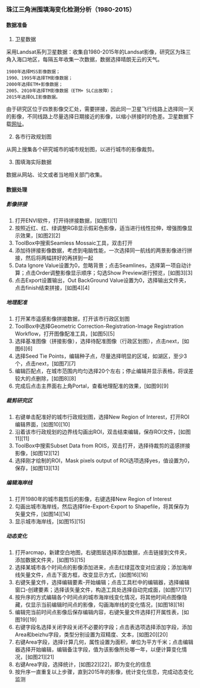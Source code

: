 ### 珠江三角洲围填海变化检测分析（1980-2015）
#### 数据准备
1. 卫星数据

  采用Landsat系列卫星数据：收集自1980-2015年的Landsat影像，研究区为珠三角入海口地区，每隔五年收集一次数据，数据选择晴朗无云的天气。
    
    1980年选择MSS影像数据；
    1990、1995年选择TM影像数据；
    2000年选择ETM+影像数据；
    2005、2010年选择TM影像数据（ETM+ SLC出故障）；
    2015年选择OLI影像数据。

  由于研究区位于四景影像交汇处，需要拼接，因此同一卫星飞行线路上选择同一天的影像，不同线路上尽量选择日期接近的影像，以缩小拼接时的色差。卫星数据下载[网址](http://glovis.usgs.gov/)。

2. 各市行政规划图

  从网上搜集各个研究城市的城市规划图，以进行城市的影像裁剪。

3. 围填海实际数据

  数据从网站、论文或者当地相关部门收集。

#### 数据处理
##### 影像拼接
1. 打开ENVI软件，打开待拼接数据，[如图1][1]
2. 按照近红、红、绿调整RGB显示假彩色影像，适当进行线性拉伸，增强图像显示效果，[如图2][2]
3. ToolBox中搜索Seamless Mossaic工具，双击打开
4. 添加待拼接影像数据，考虑到电脑性能，一次选择同一航线的两景影像进行拼接，然后将两幅拼好的再拼到一起
5. Data Ignore Value设置为0，忽略背景；点击Seamlines，选择第一项自动计算；点击Order调整影像显示顺序；勾选Show Preview进行预览，[如图3][3]
6. 点击Export设置输出，Out BackGround Value设置为0，选择输出文件夹，点击finish结束拼接，[如图4][4]

##### 地理配准
1. 打开某市遥感影像拼接数据，打开该市行政区划图
2. ToolBox中选择Geometric Correction-Registration-Image Registration Workflow，打开图像配准工具，[如图5][5]
3. 选择基准图像（拼接影像），选择待配准图像（行政区划图），点击next，[如图6][6]
4. 选择Seed Tie Points，编辑种子点，尽量选择明显的区域，如湖区，至少3个，点击next，[如图7][7]
5. 编辑匹配点，在城市范围内均匀选择20个左右；停止编辑并显示表格，将误差较大的点删除，[如图8][8]
6. 完成后点击主界面右上角Portal，查看地理配准的效果，[如图9][9]

##### 裁剪研究区
1. 右键单击配准好的城市行政规划图，选择New Region of Interest，打开ROI编辑界面，[如图10][10]
2. 沿着该市行政规划的边界线勾画出ROI，双击结束编辑，保存ROI文件，[如图11][11]
3. ToolBox中搜索Subset Data from ROIS，双击打开，选择待裁剪的遥感拼接影像，[如图12][12]
4. 选择刚才绘制的ROI，Mask pixels output of ROI选项选择yes，值设置为0，保存，[如图13][13]

##### 编辑海岸线
1. 打开1980年的城市裁剪后的影像，右键选择New Region of Interest
2. 勾画出城市海岸线，然后选择file-Export-Export to Shapefile，将其保存为矢量文件，[如图14][14]
3. 显示城市海岸线，[如图15][15]

##### 动态变化
1. 打开arcmap，新建空白地图，右键图层选择添加数据，点击链接到文件夹，添加数据文件夹，[如图15][15]
2. 选择某城市各个时间点的影像添加进来，点击红绿蓝改变对应波段；添加海岸线矢量文件，点击下面方框，改变显示方式，[如图16][16]
3. 右键矢量文件，选择编辑要素-开始编辑；点击工具栏中的编辑器，选择编辑窗口-创建要素；选择该矢量文件，构造工具处选择自动完成面，[如图17][17]
4. 按升序的方式编辑各个时间点的城市海岸线变化情况，将其他时间点图像隐藏，仅显示当前编辑时间点的影像，勾画海岸线的变化情况，[如图18][18]
5. 编辑完当前时间点影像后保存编辑内容，右键矢量文件选择打开属性表，[如图19][19]
6. 右键字段名选择关闭字段关闭不必要的字段；点击表选项选择添加字段，添加Area和beizhu字段，类型分别设置为双精度、文本，[如图20][20]
7. 右键Area字段，选择计算几何，属性设置为面积，单位为平方千米；点击编辑器选择开始编辑，编辑备注字段，值为该影像所处哪一年，以便计算变化情况，[如图21][21]
8. 右键Area字段，选择统计，[如图22][22]，即为变化的信息
9. 按升序一直重复以上步骤，直到2015年的影像，统计变化信息，完成动态变化监测